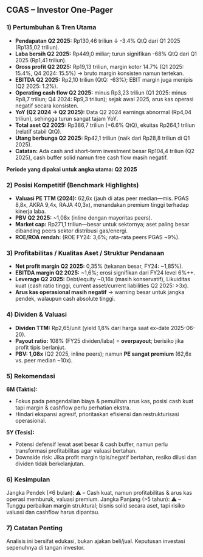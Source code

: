 ## CGAS – Investor One-Pager

### 1) Pertumbuhan & Tren Utama
- **Pendapatan Q2 2025:** Rp130,46 triliun ↓ -3.4% QtQ dari Q1 2025 (Rp135,02 triliun).  
- **Laba bersih Q2 2025:** Rp449,0 miliar; turun signifikan -68% QtQ dari Q1 2025 (Rp1,41 triliun).  
- **Gross profit Q2 2025:** Rp19,13 triliun, margin kotor 14.7% (Q1 2025: 15.4%, Q4 2024: 15.5%) → bruto margin konsisten namun tertekan.
- **EBITDA Q2 2025:** Rp2,10 triliun (QtQ: -63%); EBIT margin juga menipis (Q2 2025: 1.2%).
- **Operating cash flow Q2 2025:** minus Rp3,23 triliun (Q1 2025: minus Rp8,7 triliun; Q4 2024: Rp9,3 triliun); sejak awal 2025, arus kas operasi negatif secara konsisten.
- **YoY (Q2 2024 → Q2 2025):** Data Q2 2024 earnings abnormal (Rp4,04 triliun), sehingga turun sangat tajam YoY.  
- **Total aset Q2 2025:** Rp386,7 triliun (+6.6% QtQ), ekuitas Rp264,1 triliun (relatif stabil QtQ).
- **Utang berbunga Q2 2025:** Rp42,1 triliun (naik dari Rp28,8 triliun di Q1 2025).
- **Catatan:** Ada cash and short-term investment besar Rp104,4 triliun (Q2 2025), cash buffer solid namun free cash flow masih negatif.

**Periode yang dipakai untuk angka utama: Q2 2025**

### 2) Posisi Kompetitif (Benchmark Highlights)
- **Valuasi PE TTM (2024):** 62,6x (jauh di atas peer median—mis. PGAS 8,8x, AKRA 9,4x, RAJA 40,3x), menandakan premium tinggi terhadap kinerja laba.
- **PBV Q2 2025:** ~1,08x (inline dengan mayoritas peers).
- **Market cap:** Rp271,1 triliun—besar untuk sektornya; aset paling besar dibanding peers sektor distribusi gas/energi.
- **ROE/ROA rendah:** (ROE FY24: 3,6%; rata-rata peers PGAS ~9%).

### 3) Profitabilitas / Kualitas Aset / Struktur Pendanaan
- **Net profit margin Q2 2025:** 0,35% (tekanan besar, FY24: ~1,85%).
- **EBITDA margin Q2 2025:** ~1,6%; erosi signifikan dari FY24 level 6%++.
- **Leverage Q2 2025:** Debt/equity ~0,16x (masih konservatif), Likuiditas kuat (cash ratio tinggi, current asset/current liabilities Q2 2025: >3x).
- **Arus kas operasional masih negatif** → warning besar untuk jangka pendek, walaupun cash absolute tinggi.

### 4) Dividen & Valuasi
- **Dividen TTM:** Rp2,65/unit (yield 1,8% dari harga saat ex-date 2025-06-20).
- **Payout ratio:** 108% (FY25 dividen/laba) = **overpayout**; berisiko jika profit tipis berlanjut.
- **PBV: 1,08x** (Q2 2025, inline peers); namun **PE sangat premium** (62,6x vs. peer median ~10x).

### 5) Rekomendasi
**6M (Taktis):**  
- Fokus pada pengendalian biaya & pemulihan arus kas, posisi cash kuat tapi margin & cashflow perlu perhatian ekstra.
- Hindari ekspansi agresif, prioritaskan efisiensi dan restrukturisasi operasional.

**5Y (Tesis):**  
- Potensi defensif lewat aset besar & cash buffer, namun perlu transformasi profitabilitas agar valuasi bertahan.
- Downside risk: Jika profit margin tipis/negatif bertahan, resiko dilusi dan dividen tidak berkelanjutan.

### 6) Kesimpulan
Jangka Pendek (≤6 bulan): ⚠️ – Cash kuat, namun profitabilitas & arus kas operasi memburuk, valuasi premium.
Jangka Panjang (>5 tahun): ⚠️ – Tunggu perbaikan margin struktural; bisnis solid secara aset, tapi risiko valuasi dan cashflow harus dipantau.

### 7) Catatan Penting
Analisis ini bersifat edukasi, bukan ajakan beli/jual. Keputusan investasi sepenuhnya di tangan investor.